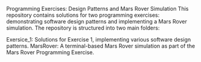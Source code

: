 Programming Exercises: Design Patterns and Mars Rover Simulation
This repository contains solutions for two programming exercises: demonstrating software design patterns and implementing a Mars Rover simulation. The repository is structured into two main folders:

Exersice_1: Solutions for Exercise 1, implementing various software design patterns.
MarsRover: A terminal-based Mars Rover simulation as part of the Mars Rover Programming Exercise.
